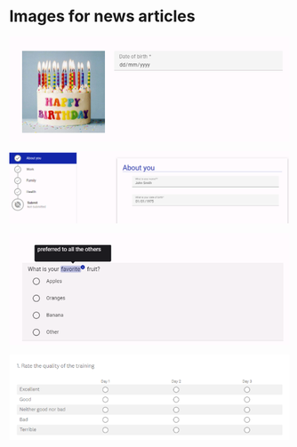 # Images for news articles



![Example of an Easy Read question in Accessible Surveys](<.gitbook/assets/image (1).png>)

![Example of using pages to structure a survey in Accessible Surveys](<.gitbook/assets/image (2) (1).png>)

![Example of how 'tooltips' can be used to explain words in Accessible Surveys](<.gitbook/assets/image (3) (1).png>)

![Example of a grid question created in Survey Monkey](<.gitbook/assets/image (2) (2).png>)
